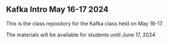## Kafka Intro May 16-17 2024

This is the class repository for the Kafka class held on May 16-17.

The materials will be available for students until June 17, 2024


